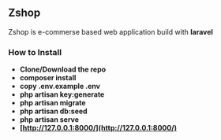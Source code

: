 
## Zshop 

Zshop is e-commerse based web application build with **laravel**  
### How to Install  

- **Clone/Download the repo**
- **composer install**
- **copy .env.example .env**
- **php artisan key:generate**
- **php artisan migrate**
- **php artisan db:seed**
- **php artisan serve**
- **[http://127.0.0.1:8000/](http://127.0.0.1:8000/)**


 

